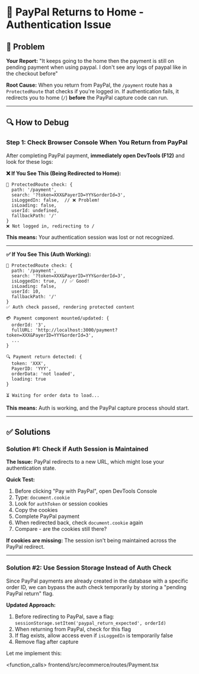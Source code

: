 # 🐛 PayPal Returns to Home - Authentication Issue

## 🎯 Problem

**Your Report:** "It keeps going to the home then the payment is still on pending payment when using paypal. I don't see any logs of paypal like in the checkout before"

**Root Cause:** When you return from PayPal, the `/payment` route has a `ProtectedRoute` that checks if you're logged in. If authentication fails, it redirects you to home (`/`) **before** the PayPal capture code can run.

---

## 🔍 How to Debug

### **Step 1: Check Browser Console When You Return from PayPal**

After completing PayPal payment, **immediately open DevTools (F12)** and look for these logs:

**❌ If You See This (Being Redirected to Home):**
```
🔐 ProtectedRoute check: {
  path: '/payment',
  search: '?token=XXX&PayerID=YYY&orderId=3',
  isLoggedIn: false,  // ❌ Problem!
  isLoading: false,
  userId: undefined,
  fallbackPath: '/'
}
❌ Not logged in, redirecting to /
```

**This means:** Your authentication session was lost or not recognized.

---

**✅ If You See This (Auth Working):**
```
🔐 ProtectedRoute check: {
  path: '/payment',
  search: '?token=XXX&PayerID=YYY&orderId=3',
  isLoggedIn: true,  // ✅ Good!
  isLoading: false,
  userId: 10,
  fallbackPath: '/'
}
✅ Auth check passed, rendering protected content

💳 Payment component mounted/updated: {
  orderId: '3',
  fullURL: 'http://localhost:3000/payment?token=XXX&PayerID=YYY&orderId=3',
  ...
}

🔍 Payment return detected: {
  token: 'XXX',
  PayerID: 'YYY',
  orderData: 'not loaded',
  loading: true
}

⏳ Waiting for order data to load...
```

**This means:** Auth is working, and the PayPal capture process should start.

---

## ✅ Solutions

### **Solution #1: Check if Auth Session is Maintained**

**The Issue:** PayPal redirects to a new URL, which might lose your authentication state.

**Quick Test:**
1. Before clicking "Pay with PayPal", open DevTools Console
2. Type: `document.cookie`
3. Look for `authToken` or session cookies
4. Copy the cookies
5. Complete PayPal payment
6. When redirected back, check `document.cookie` again
7. Compare - are the cookies still there?

**If cookies are missing:** The session isn't being maintained across the PayPal redirect.

---

### **Solution #2: Use Session Storage Instead of Auth Check**

Since PayPal payments are already created in the database with a specific order ID, we can bypass the auth check temporarily by storing a "pending PayPal return" flag.

**Updated Approach:**
1. Before redirecting to PayPal, save a flag: `sessionStorage.setItem('paypal_return_expected', orderId)`
2. When returning from PayPal, check for this flag
3. If flag exists, allow access even if `isLoggedIn` is temporarily false
4. Remove flag after capture

Let me implement this:

<function_calls>
<invoke name="search_replace">
<parameter name="file_path">frontend/src/ecommerce/routes/Payment.tsx
